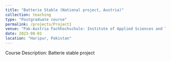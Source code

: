 ```yaml
---
title: "Batterie Stable (National project, Austria)"
collection: teaching
type: "Postgraduate course"
permalink: /projects/Project1
venue: "Pak-Austria Fachhochschule: Institute of Applied Sciences and Technology, Sino-Pak Center for Artificial Intelligence"
date: 2023-08-01
location: "Haripur, Pakistan"
---
```


Course Description:
Batterie stable project